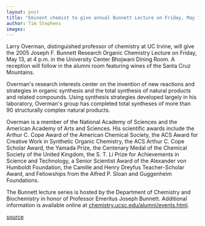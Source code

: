 ```yaml
---
layout: post
title: "Eminent chemist to give annual Bunnett Lecture on Friday, May 13"
author: Tim Stephens
images:
---
```


Larry Overman, distinguished professor of chemistry at UC Irvine, will give the 2005 Joseph F. Bunnett Research Organic Chemistry Lecture on Friday, May 13, at 4 p.m. in the University Center Bhojwani Dining Room. A reception will follow in the alumni room featuring wines of the Santa Cruz Mountains.  

Overman's research interests center on the invention of new reactions and strategies in organic synthesis and the total synthesis of natural products and related compounds. Using synthesis strategies developed largely in his laboratory, Overman's group has completed total syntheses of more than 90 structurally complex natural products.  

Overman is a member of the National Academy of Sciences and the American Academy of Arts and Sciences. His scientific awards include the Arthur C. Cope Award of the American Chemical Society, the ACS Award for Creative Work in Synthetic Organic Chemistry, the ACS Arthur C. Cope Scholar Award, the Yamada Prize, the Centenary Medal of the Chemical Society of the United Kingdom, the S. T. Li Prize for Achievements in Science and Technology, a Senior Scientist Award of the Alexander von Humboldt Foundation, the Camille and Henry Dreyfus Teacher-Scholar Award, and Fellowships from the Alfred P. Sloan and Guggenheim Foundations.  

The Bunnett lecture series is hosted by the Department of Chemistry and Biochemistry in honor of Professor Emeritus Joseph Bunnett. Additional information is available online at [chemistry.ucsc.edu/alumni/events.html][1].  

[1]: http://chemistry.ucsc.edu/alumni/events.html

[source](http://www1.ucsc.edu/currents/04-05/05-09/lecture.asp "Permalink to lecture")
